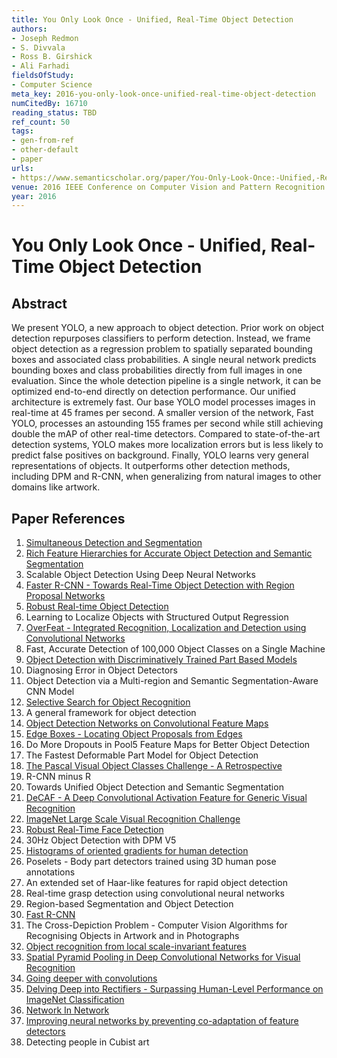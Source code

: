 ```yaml
---
title: You Only Look Once - Unified, Real-Time Object Detection
authors:
- Joseph Redmon
- S. Divvala
- Ross B. Girshick
- Ali Farhadi
fieldsOfStudy:
- Computer Science
meta_key: 2016-you-only-look-once-unified-real-time-object-detection
numCitedBy: 16710
reading_status: TBD
ref_count: 50
tags:
- gen-from-ref
- other-default
- paper
urls:
- https://www.semanticscholar.org/paper/You-Only-Look-Once:-Unified,-Real-Time-Object-Redmon-Divvala/f8e79ac0ea341056ef20f2616628b3e964764cfd?sort=total-citations
venue: 2016 IEEE Conference on Computer Vision and Pattern Recognition (CVPR)
year: 2016
---
```


# You Only Look Once - Unified, Real-Time Object Detection

## Abstract

We present YOLO, a new approach to object detection. Prior work on object detection repurposes classifiers to perform detection. Instead, we frame object detection as a regression problem to spatially separated bounding boxes and associated class probabilities. A single neural network predicts bounding boxes and class probabilities directly from full images in one evaluation. Since the whole detection pipeline is a single network, it can be optimized end-to-end directly on detection performance. Our unified architecture is extremely fast. Our base YOLO model processes images in real-time at 45 frames per second. A smaller version of the network, Fast YOLO, processes an astounding 155 frames per second while still achieving double the mAP of other real-time detectors. Compared to state-of-the-art detection systems, YOLO makes more localization errors but is less likely to predict false positives on background. Finally, YOLO learns very general representations of objects. It outperforms other detection methods, including DPM and R-CNN, when generalizing from natural images to other domains like artwork.

## Paper References

1. [Simultaneous Detection and Segmentation](2014-simultaneous-detection-and-segmentation)
2. [Rich Feature Hierarchies for Accurate Object Detection and Semantic Segmentation](2014-rich-feature-hierarchies-for-accurate-object-detection-and-semantic-segmentation)
3. Scalable Object Detection Using Deep Neural Networks
4. [Faster R-CNN - Towards Real-Time Object Detection with Region Proposal Networks](2015-faster-r-cnn-towards-real-time-object-detection-with-region-proposal-networks)
5. [Robust Real-time Object Detection](2001-robust-real-time-object-detection)
6. Learning to Localize Objects with Structured Output Regression
7. [OverFeat - Integrated Recognition, Localization and Detection using Convolutional Networks](2014-overfeat-integrated-recognition-localization-and-detection-using-convolutional-networks)
8. Fast, Accurate Detection of 100,000 Object Classes on a Single Machine
9. [Object Detection with Discriminatively Trained Part Based Models](2009-object-detection-with-discriminatively-trained-part-based-models)
10. Diagnosing Error in Object Detectors
11. Object Detection via a Multi-region and Semantic Segmentation-Aware CNN Model
12. [Selective Search for Object Recognition](2013-selective-search-for-object-recognition)
13. A general framework for object detection
14. [Object Detection Networks on Convolutional Feature Maps](2017-object-detection-networks-on-convolutional-feature-maps)
15. [Edge Boxes - Locating Object Proposals from Edges](2014-edge-boxes-locating-object-proposals-from-edges)
16. Do More Dropouts in Pool5 Feature Maps for Better Object Detection
17. The Fastest Deformable Part Model for Object Detection
18. [The Pascal Visual Object Classes Challenge - A Retrospective](2014-the-pascal-visual-object-classes-challenge-a-retrospective)
19. R-CNN minus R
20. Towards Unified Object Detection and Semantic Segmentation
21. [DeCAF - A Deep Convolutional Activation Feature for Generic Visual Recognition](2014-decaf-a-deep-convolutional-activation-feature-for-generic-visual-recognition)
22. [ImageNet Large Scale Visual Recognition Challenge](2015-imagenet-large-scale-visual-recognition-challenge)
23. [Robust Real-Time Face Detection](2001-robust-real-time-face-detection)
24. 30Hz Object Detection with DPM V5
25. [Histograms of oriented gradients for human detection](2005-histograms-of-oriented-gradients-for-human-detection)
26. Poselets - Body part detectors trained using 3D human pose annotations
27. An extended set of Haar-like features for rapid object detection
28. Real-time grasp detection using convolutional neural networks
29. Region-based Segmentation and Object Detection
30. [Fast R-CNN](2015-fast-r-cnn)
31. The Cross-Depiction Problem - Computer Vision Algorithms for Recognising Objects in Artwork and in Photographs
32. [Object recognition from local scale-invariant features](1999-object-recognition-from-local-scale-invariant-features)
33. [Spatial Pyramid Pooling in Deep Convolutional Networks for Visual Recognition](2015-spatial-pyramid-pooling-in-deep-convolutional-networks-for-visual-recognition)
34. [Going deeper with convolutions](2015-going-deeper-with-convolutions)
35. [Delving Deep into Rectifiers - Surpassing Human-Level Performance on ImageNet Classification](2015-delving-deep-into-rectifiers-surpassing-human-level-performance-on-imagenet-classification)
36. [Network In Network](2014-network-in-network)
37. [Improving neural networks by preventing co-adaptation of feature detectors](2012-improving-neural-networks-by-preventing-co-adaptation-of-feature-detectors)
38. Detecting people in Cubist art
